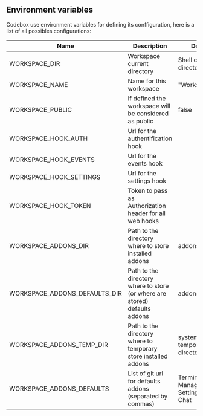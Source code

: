 ## Environment variables

Codebox use environment variables for defining its conffiguration, here is a list of all possibles configurations:

| Name | Description | Default |
| ----- | ------------------- | ------------------- |
| WORKSPACE_DIR | Workspace current directory | Shell current directory |
| WORKSPACE_NAME | Name for this workspace | "Workspace" |
| WORKSPACE_PUBLIC | If defined the workspace will be considered as public | false |
| WORKSPACE_HOOK_AUTH | Url for the authentification hook | |
| WORKSPACE_HOOK_EVENTS | Url for the events hook | |
| WORKSPACE_HOOK_SETTINGS | Url for the settings hook | |
| WORKSPACE_HOOK_TOKEN | Token to pass as Authorization header for all web hooks | |
| WORKSPACE_ADDONS_DIR | Path to the directory where to store installed addons | addons/installed |
| WORKSPACE_ADDONS_DEFAULTS_DIR | Path to the directory where to store (or where are stored) defaults addons | addons/defaults |
| WORKSPACE_ADDONS_TEMP_DIR | Path to the directory where to temporary store installed addons  | system temporary directory |
| WORKSPACE_ADDONS_DEFAULTS | List of git url for defaults addons (separated by commas) | Terminal, Editor, Manager, Settings, Video Chat |

